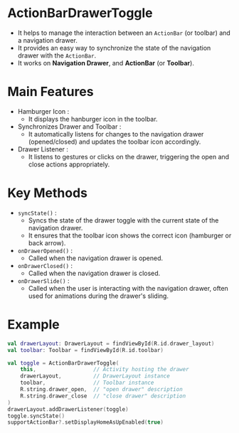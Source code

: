 # ActionBarDrawerToggle
- It helps to manage the interaction between an `ActionBar` (or toolbar) and a navigation drawer.
- It provides an easy way to synchronize the state of the navigation drawer with the `ActionBar`.
- It works on **Navigation Drawer**, and **ActionBar** (or **Toolbar**).

# Main Features
- Hamburger Icon :
  - It displays the hanburger icon in the toolbar.
- Synchronizes Drawer and Toolbar :
  - It automatically listens for changes to the navigation drawer (opened/closed) and updates the toolbar icon accordingly.
- Drawer Listener :
  - It listens to gestures or clicks on the drawer, triggering the open and close actions appropriately.

# Key Methods
- `syncState()` :
  - Syncs the state of the drawer toggle with the current state of the navigation drawer.
  - It ensures that the toolbar icon shows the correct icon (hamburger or back arrow).
- `onDrawerOpened()` :
  - Called when the navigation drawer is opened.
- `onDrawerClosed()` :
  - Called when the navigation drawer is closed.
- `onDrawerSlide()` :
  - Called when the user is interacting with the navigation drawer, often used for animations during the drawer's sliding.

# Example
```kt
val drawerLayout: DrawerLayout = findViewById(R.id.drawer_layout)
val toolbar: Toolbar = findViewById(R.id.toolbar)

val toggle = ActionBarDrawerToggle(
    this,                  // Activity hosting the drawer
    drawerLayout,          // DrawerLayout instance
    toolbar,               // Toolbar instance
    R.string.drawer_open,  // "open drawer" description
    R.string.drawer_close  // "close drawer" description
)
drawerLayout.addDrawerListener(toggle)
toggle.syncState()
supportActionBar?.setDisplayHomeAsUpEnabled(true)
```

